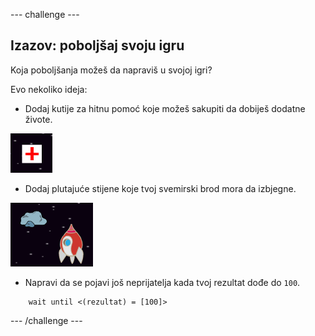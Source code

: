 \--- challenge \---

## Izazov: poboljšaj svoju igru

Koja poboljšanja možeš da napraviš u svojoj igri?

Evo nekoliko ideja:

+ Dodaj kutije za hitnu pomoć koje možeš sakupiti da dobiješ dodatne živote.

![screenshot](images/invaders-aid.png)

+ Dodaj plutajuće stijene koje tvoj svemirski brod mora da izbjegne.

![screenshot](images/invaders-rocks.png)

+ Napravi da se pojavi još neprijatelja kada tvoj rezultat dođe do `100`.

```blocks
    wait until <(rezultat) = [100]>
```

\--- /challenge \---